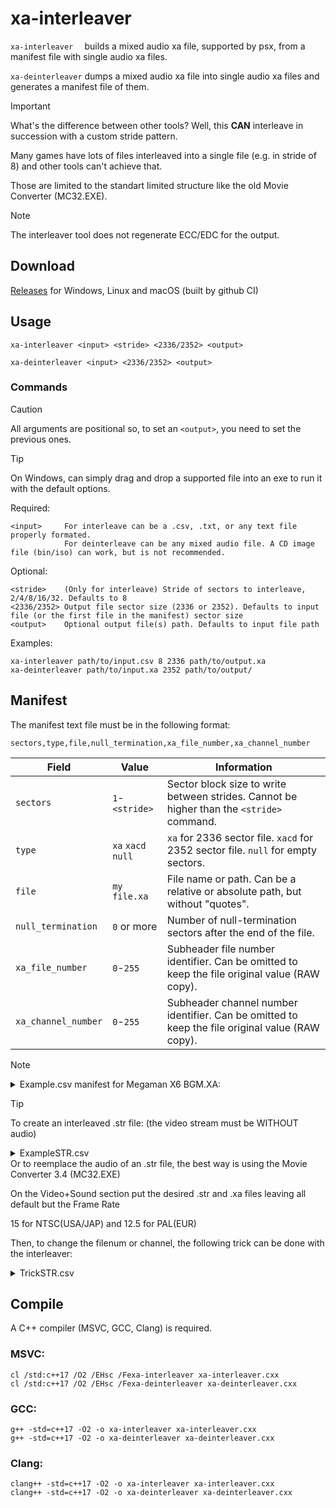 # xa-interleaver
`xa-interleaver  ` builds a mixed audio xa file, supported by psx, from a manifest file with single audio xa files.

`xa-deinterleaver` dumps a mixed audio xa file into single audio xa files and generates a manifest file of them.
>[!IMPORTANT]
>What's the difference between other tools? Well, this **CAN** interleave in succession with a custom stride pattern.
>
>Many games have lots of files interleaved into a single file (e.g. in stride of 8) and other tools can't achieve that.
>
>Those are limited to the standart limited structure like the old Movie Converter (MC32.EXE).

>[!NOTE]
>The interleaver tool does not regenerate ECC/EDC for the output.

## Download
[Releases](../../releases/latest) for Windows, Linux and macOS (built by github CI)

## Usage
```
xa-interleaver <input> <stride> <2336/2352> <output>
```
```
xa-deinterleaver <input> <2336/2352> <output>
```

### Commands
>[!CAUTION]
>All arguments are positional so, to set an `<output>`, you need to set the previous ones.

>[!TIP]
>On Windows, can simply drag and drop a supported file into an exe to run it with the default options.

Required:
```
<input>     For interleave can be a .csv, .txt, or any text file properly formated.
            For deinterleave can be any mixed audio file. A CD image file (bin/iso) can work, but is not recommended.
```
Optional:
```
<stride>    (Only for interleave) Stride of sectors to interleave, 2/4/8/16/32. Defaults to 8
<2336/2352> Output file sector size (2336 or 2352). Defaults to input file (or the first file in the manifest) sector size
<output>    Optional output file(s) path. Defaults to input file path
```
Examples:
```
xa-interleaver path/to/input.csv 8 2336 path/to/output.xa
xa-deinterleaver path/to/input.xa 2352 path/to/output/
```
## Manifest
The manifest text file must be in the following format:
```
sectors,type,file,null_termination,xa_file_number,xa_channel_number
```
| Field             | Value            | Information                                                                                   |
|-------------------|------------------|-----------------------------------------------------------------------------------------------|
|`sectors`          |`1`-`<stride>`    |Sector block size to write between strides. Cannot be higher than the `<stride>` command.      |
|`type`             |`xa` `xacd` `null`|`xa` for 2336 sector file. `xacd` for 2352 sector file. `null` for empty sectors.              |
|`file`             |`my file.xa`      |File name or path. Can be a relative or absolute path, but without "quotes".                   |
|`null_termination` |`0` or more       |Number of null-termination sectors after the end of the file.                                  |
|`xa_file_number`   |`0`-`255`         |Subheader file number identifier. Can be omitted to keep the file original value (RAW copy).   |
|`xa_channel_number`|`0`-`255`         |Subheader channel number identifier. Can be omitted to keep the file original value (RAW copy).|

>[!NOTE]
><details>
><summary>Example.csv manifest for Megaman X6 BGM.XA:</summary>
>
>```
>1,xa,BGM_FN-1_000.xa,20,1,0
>1,xa,BGM_FN-1_001.xa,20,1,1
>1,xa,BGM_FN-1_002.xa,20,1,2
>1,xa,BGM_FN-1_003.xa,20,1,3
>1,xa,BGM_FN-1_004.xa,20,1,4
>1,xa,BGM_FN-1_005.xa,20,1,5
>1,xa,BGM_FN-1_006.xa,20,1,6
>1,xa,BGM_FN-1_007.xa,20,1,7
>1,xa,BGM_FN-1_008.xa,20,1,7
>1,xa,BGM_FN-1_009.xa,20,1,6
>1,xa,BGM_FN-1_010.xa,20,1,5
>1,xa,BGM_FN-1_011.xa,20,1,4
>1,xa,BGM_FN-1_012.xa,20,1,3
>1,xa,BGM_FN-1_013.xa,20,1,2
>1,xa,BGM_FN-1_014.xa,20,1,1
>1,xa,BGM_FN-1_015.xa,20,1,0
>1,xa,BGM_FN-1_016.xa,20,1,4
>1,xa,BGM_FN-1_017.xa,20,1,6
>1,xa,BGM_FN-1_018.xa,20,1,5
>1,xa,BGM_FN-1_019.xa,20,1,3
>1,xa,BGM_FN-1_020.xa,20,1,7
>1,xa,BGM_FN-1_021.xa,20,1,2
>1,xa,BGM_FN-1_022.xa,20,1,1
>1,xa,BGM_FN-1_023.xa,20,1,0
>1,xa,BGM_FN-1_024.xa,20,1,0
>1,xa,BGM_FN-1_025.xa,20,1,1
>1,xa,BGM_FN-1_026.xa,20,1,1
>1,xa,BGM_FN-1_027.xa,20,1,1
>1,xa,BGM_FN-1_028.xa,20,1,0
>1,xa,BGM_FN-1_029.xa,20,1,1
>```
></details>

>[!TIP]
>To create an interleaved .str file: (the video stream must be WITHOUT audio)
><details>
><summary>ExampleSTR.csv</summary>
>
>```
>7,xa,video without audio.str
>1,xa,audio file.xa,0,1,1
>```
></details>
>Or to reemplace the audio of an .str file, the best way is using the Movie Converter 3.4 (MC32.EXE)
>
>On the Video+Sound section put the desired .str and .xa files leaving all default but the Frame Rate
>
>15 for NTSC(USA/JAP) and 12.5 for PAL(EUR)
>
>Then, to change the filenum or channel, the following trick can be done with the interleaver:
><details>
><summary>TrickSTR.csv</summary>
>
>```
>1,xa,mc32 output.str,0,1
>```
></details>

## Compile
A C++ compiler (MSVC, GCC, Clang) is required.

### MSVC:
```
cl /std:c++17 /O2 /EHsc /Fexa-interleaver xa-interleaver.cxx
cl /std:c++17 /O2 /EHsc /Fexa-deinterleaver xa-deinterleaver.cxx
```
### GCC:
```
g++ -std=c++17 -O2 -o xa-interleaver xa-interleaver.cxx
g++ -std=c++17 -O2 -o xa-deinterleaver xa-deinterleaver.cxx
```
### Clang:
```
clang++ -std=c++17 -O2 -o xa-interleaver xa-interleaver.cxx
clang++ -std=c++17 -O2 -o xa-deinterleaver xa-deinterleaver.cxx
```
